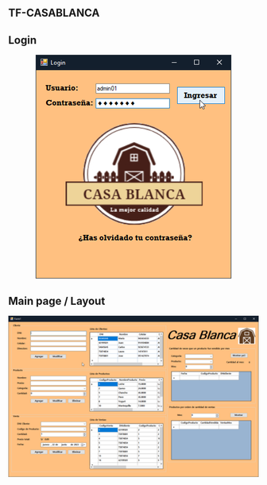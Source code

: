 ## TF-CASABLANCA

## Login
<div style="text-align:center"><img src="assets/login.png" /></div>

## Main page / Layout
<div style="text-align:center"><img src="assets/layout.png" /></div>

